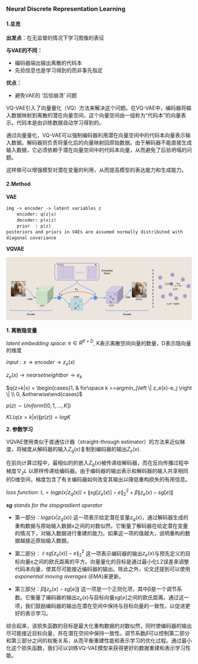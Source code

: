 ### Neural Discrete Representation Learning

#### 1.总览

**出发点**：在无监督的情况下学习图像的表征

**与VAE的不同：**

- 编码器端出输出离散的代码本
- 先验信息也是学习得到的而非事先指定

**优点：**

- 避免VAE的 ‘后验崩溃’ 问题

<!--后验坍塌：在传统的VAE（变分自编码器）中，通过将输入数据编码为潜在空间的低维表示，并通过解码器将其还原回原始数据。然而，当解码器非常强大时，它有能力几乎完美地重建输入数据，这导致了一个问题。该问题被称为“后验坍塌”，它指的是潜在变量被忽视，因为解码器足够强大，可以独立地生成所有信息，而无需利用潜在变量。-->

VQ-VAE引入了向量量化（VQ）方法来解决这个问题。在VQ-VAE中，编码器将输入数据映射到离散的潜在向量空间。这个向量空间由一组称为“代码本”的向量表示。代码本是由训练数据自动学习得到的。

<!--VQ：当输入数据被映射到潜在向量空间时，它们被强制与最接近的代码本向量进行匹配。也就是说，每个潜在向量都被替换为其最接近的代码本向量。这种替换操作称为“向量量化”。-->

通过向量量化，VQ-VAE可以强制编码器利用潜在向量空间中的代码本向量表示输入数据。解码器则负责将量化后的向量映射回原始数据。由于解码器不能直接生成输入数据，它必须依赖于潜在向量空间中的代码本向量，从而避免了后验坍塌的问题。

这样做可以增强模型对潜在变量的利用，从而提高模型的表达能力和生成能力。

#### 2.Method

**VAE**

```
img -> encoder -> latent variables z
	encoder: q(z|x) 
	decoder: p(x|z)
	prior  : p(z)
posteriors and priors in VAEs are assumed normally distributed with diagonal covariance
```

**VQVAE**

![arch](./imgs/vqvae.png)

**1. 离散隐变量**

*latent embedding space*: $e \in R^{K\times D}$, K表示离散空间向量的数量，D表示隐向量的维度

$input:x \rightarrow encoder \rightarrow z_e(x)$

$z_e(x) \rightarrow nearset neightbor \rightarrow e_k$

$q(z=k|x) = \begin{cases}1, & for\space k ==argmin_j\left \| z_e(x)-e_j \right \| \\ 0, &otherwise\end{cases}$

$p(z) \sim Uniform([0, 1, \dots , K])$ 

$KL(q(x=k|x)\|p(z)) = \mathit{logK}$



**2. 参数学习**

VQVAE使用类似于直通估计器（straight-through estimator）的方法来近似梯度，将梯度从解码器的输入$Z_q(x)$复制到编码器的输出$Z_e(x)$.

在前向计算过程中，最相似的的嵌入$Z_q(x)$被传递给解码器，而在反向传播过程中梯度$\nabla_z L$ 以原样传递给编码器。由于编码器的输出表示和解码器的输入共享相同的D维空间，梯度包含了有关编码器如何改变其输出以降低重构损失的有用信息。

*loss function:* $\mathbb{L} = log \mathit{p(x|z_q(x))} + \left \| sg[z_e(x)] -e\right \|^2_2 +\beta \left \| z_e(x) -sg[e] \right \|$

***sg** stands for the stopgradient operator*

- 第一部分：$log p(x|z_q(x))$
  这一项表示给定潜在变量$z_q(x)$，通过解码器生成的重构数据与原始输入数据x之间的对数似然。它衡量了解码器在给定潜在变量的情况下，对输入数据进行重建的能力。如果这一项的值越大，说明重构的数据越接近原始输入数据。

- 第二部分：$\left \| sg[z_e(x)] -e\right \|^2_2$
  这一项表示编码器的输出$z_e(x)$与预先定义的目标向量e之间的欧氏距离的平方。向量量化的目标是通过最小化L2误差来调整代码本向量，使其尽可能接近编码器的输出。除此之外，论文还提到可以使用*exponential moving averages* (*EMA*)来更新。

- 第三部分：$\beta \left \| z_e(x) -sg[e] \right \|$
  这一项是一个正则化项，其中β是一个调节系数。它衡量了编码器的输出$z_e(x)$与目标向量$sg[e]$之间的欧氏距离。通过这一项，我们鼓励编码器的输出在潜在空间中保持与目标向量的一致性，以促进更好的表示学习。

综合起来，该损失函数的目标是最大化重构数据的对数似然，同时使编码器的输出尽可能接近目标向量，并在潜在空间中保持一致性。调节系数$\beta$可以控制第二部分和第三部分之间的权衡关系，从而平衡重建性能和表示学习的优化过程。通过最小化这个损失函数，我们可以训练VQ-VAE模型来获得更好的数据重建和表示学习性能。

[1]: https://arxiv.org/abs/1711.00937	"Neural Discrete Representation Learning"

